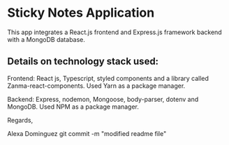 # Sticky Notes Application

This app integrates a React.js frontend and Express.js framework backend with a MongoDB database.

## Details on technology stack used:

Frontend: React js, Typescript, styled components and a library called Zanma-react-components. Used Yarn as a package manager.

Backend: Express, nodemon, Mongoose, body-parser, dotenv and MongoDB. Used NPM as a package manager.

<pr/>
Regards,

Alexa Dominguez
git commit -m "modified readme file"
